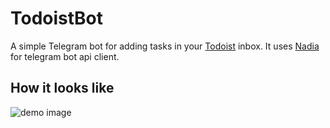 # TodoistBot

A simple Telegram bot for adding tasks in your [Todoist](https://todoist.com) inbox. It uses [Nadia](https://github.com/zhyu/nadia) for telegram bot api client.
## How it looks like

![demo image](demo.png)

